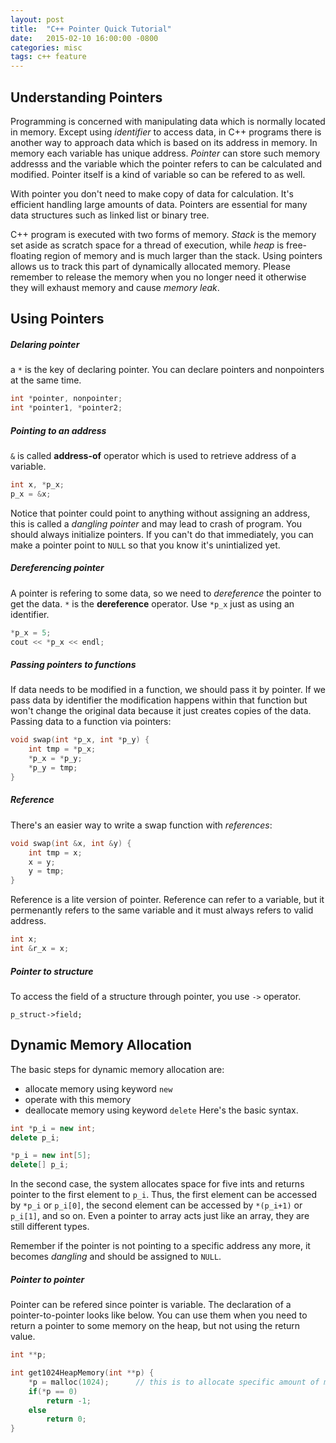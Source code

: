 ```yaml
---
layout: post
title:  "C++ Pointer Quick Tutorial"
date:   2015-02-10 16:00:00 -0800
categories: misc
tags: c++ feature
---
```


## Understanding Pointers

Programming is concerned with manipulating data which is normally located in memory. Except using _identifier_ to access data, in C++ programs there is another way to approach data which is based on its address in memory. In memory each variable has unique address. _Pointer_ can store such memory addresss and the variable which the pointer refers to can be calculated and modified. Pointer itself is a kind of variable so can be refered to as well.

With pointer you don't need to make copy of data for calculation. It's efficient handling large amounts of data. Pointers are essential for many data structures such as linked list or binary tree.

C++ program is executed with two forms of memory. _Stack_ is the memory set aside as scratch space for a thread of execution, while _heap_ is free-floating region of memory and is much larger than the stack. Using pointers allows us to track this part of dynamically allocated memory. Please remember to release the memory when you no longer need it otherwise they will exhaust memory and cause _memory leak_.

## Using Pointers

##### Delaring pointer

a `*` is the key of declaring pointer. You can declare pointers and nonpointers at the same time.

```c++
int *pointer, nonpointer;
int *pointer1, *pointer2;
```

##### Pointing to an address

`&` is called **address-of** operator which is used to retrieve address of a variable.

```c++
int x, *p_x;
p_x = &x;
```

Notice that pointer could point to anything without assigning an address, this is called a _dangling pointer_ and may lead to crash of program. You should always initialize pointers. If you can't do that immediately, you can make a pointer point to `NULL` so that you know it's unintialized yet.

##### Dereferencing pointer

A pointer is refering to some data, so we need to _dereference_ the pointer to get the data. `*` is the **dereference** operator. Use `*p_x` just as using an identifier.

```c++
*p_x = 5;
cout << *p_x << endl;
```

##### Passing pointers to functions

If data needs to be modified in a function, we should pass it by pointer. If we pass data by identifier the modification happens within that function but won't change the original data because it just creates copies of the data. Passing data to a function via pointers:

```c++
void swap(int *p_x, int *p_y) {
	int tmp = *p_x;
	*p_x = *p_y;
	*p_y = tmp;
}
```

##### Reference

There's an easier way to write a swap function with _references_:

```c++
void swap(int &x, int &y) {
	int tmp = x;
	x = y;
	y = tmp;
}
```

Reference is a lite version of pointer. Reference can refer to a variable, but it permenantly refers to the same variable and it must always refers to valid address.

```c++
int x;
int &r_x = x;
```

##### Pointer to structure

To access the field of a structure through pointer, you use `->` operator.

```
p_struct->field;
```

## Dynamic Memory Allocation

The basic steps for dynamic memory allocation are:
- allocate memory using keyword `new`
- operate with this memory
- deallocate memory using  keyword `delete`
Here's the basic syntax.

```c++
int *p_i = new int;
delete p_i;

*p_i = new int[5];
delete[] p_i;
```

In the second case, the system allocates space for five ints and returns pointer to the first element to `p_i`. Thus, the first element can be accessed by `*p_i` or `p_i[0]`, the second element can be accessed by `*(p_i+1)` or `p_i[1]`, and so on. Even a pointer to array acts just like an array, they are still different types.

Remember if the pointer is not pointing to a specific address any more, it becomes _dangling_ and should be assigned to `NULL`.

##### Pointer to pointer

Pointer can be refered since pointer is variable. The declaration of a pointer-to-pointer looks like below. You can use them when you need to return a pointer to some memory on the heap, but not using the return value.

```c++
int **p;

int get1024HeapMemory(int **p) {
	*p = malloc(1024);      // this is to allocate specific amount of memory.
	if(*p == 0)
		return -1;
	else 
		return 0;
}
```

